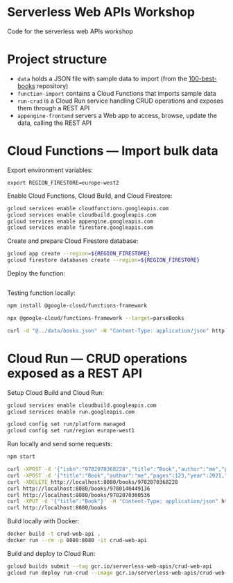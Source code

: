 # Serverless Web APIs Workshop

Code for the serverless web APIs workshop

# Project structure

* `data` holds a JSON file with sample data to import (from the [100-best-books](https://github.com/benoitvallon/100-best-books/blob/master/books.json) repository)
* `function-import` contains a Cloud Functions that imports sample data
* `run-crud` is a Cloud Run service handling CRUD operations and exposes them through a REST API
* `appengine-frontend` servers a Web app to access, browse, update the data, calling the REST API

# Cloud Functions — Import bulk data

Export environment variables:
```
export REGION_FIRESTORE=europe-west2
```

Enable Cloud Functions, Cloud Build, and Cloud Firestore:
```bash
gcloud services enable cloudfunctions.googleapis.com
gcloud services enable cloudbuild.googleapis.com
gcloud services enable appengine.googleapis.com
gcloud services enable firestore.googleapis.com
```

Create and prepare Cloud Firestore database:
```bash
gcloud app create --region=${REGION_FIRESTORE}
gcloud firestore databases create --region=${REGION_FIRESTORE}
```

Deploy the function:
```bash

```

Testing function locally:
```bash
npm install @google-cloud/functions-framework

npx @google-cloud/functions-framework --target=parseBooks

curl -d "@../data/books.json" -H "Content-Type: application/json" http://localhost:8080/
```

# Cloud Run — CRUD operations exposed as a REST API

Setup Cloud Build and Cloud Run:
```bash
gcloud services enable cloudbuild.googleapis.com
gcloud services enable run.googleapis.com

gcloud config set run/platform managed
gcloud config set run/region europe-west1
```

Run locally and send some requests:
```bash
npm start

curl -XPOST -d '{"isbn":"9782070368228","title":"Book","author":"me","pages":123,"year":2021,"language":"French","country":"France"}' -H "Content-Type: application/json" http://localhost:8080/books
curl -XPOST -d '{"title":"Book","author":"me","pages":123,"year":2021,"language":"French","country":"France"}' -H "Content-Type: application/json" http://localhost:8080/books/9782070368228
curl -XDELETE http://localhost:8080/books/9782070368228
curl http://localhost:8080/books/9780140449136
curl http://localhost:8080/books/9782070360536
curl -XPUT -d '{"title":"Book"}' -H "Content-Type: application/json" http://localhost:8080/books/9780003701203
curl http://localhost:8080/books
```

Build locally with Docker:
```bash
docker build -t crud-web-api .
docker run --rm -p 8080:8080 -it crud-web-api
```

Build and deploy to Cloud Run:
```bash
gcloud builds submit --tag gcr.io/serverless-web-apis/crud-web-api
gcloud run deploy run-crud --image gcr.io/serverless-web-apis/crud-web-api --allow-unauthenticated
```